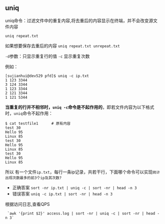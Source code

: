 ## uniq 

uniq命令：过滤文件中的重复内容,将去重后的内容显示在终端，并不会改变源文件内容

    uniq repeat.txt

如果想要保存去重后的内容 `uniq repeat.txt unrepeat.txt`

`-d`参数：只显示重复行的值
`-c` 显示重复次数

例如：

    [sujianhui@dev529 pfd]$ uniq -c ip.txt 
    1 123 3344
    3 124 3344
    1 123 3344
    2 121 3344
    1 121 5344

**当重复的行并不相邻时，`uniq -c`命令是不起作用的**，即若文件内容为以下格式时，`uniq`命令不起作用：

    $ cat testfile1      # 原有内容 
    test 30  
    Hello 95  
    Linux 85 
    test 30  
    Hello 95  
    Linux 85 
    test 30  
    Hello 95  
    Linux 85 
    
所以 有一个文件`ip.txt`，每行一条ip记录，共若干行，下面哪个命令可以实现`统计出现次数最多的前3个ip及其次数?`

 - 正确答案 `sort -nr ip.txt | uniq -c | sort -nr | head -n 3`
 - 错误答案 `uniq -c ip.txt | sort -nr | head -n 3`  
 
根据访问日志,查看QPS

     `awk '{print $2}' access.log | sort -nr | uniq -c | sort -nr | head -n 3`
 
 